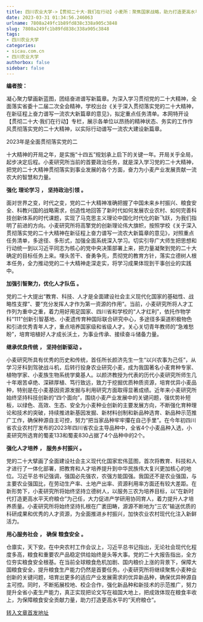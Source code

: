 ```yaml
---
title: 四川农业大学->【贯彻二十大·我们在行动】小麦所：聚焦国家战略，助力打造更高水平“天府粮仓” | sicau.com.cn
date: 2023-03-31 01:34:56.246063
urlname: 7808a249fc1b89fd838c338a905c3848
slug: 7808a249fc1b89fd838c338a905c3848
tags: 
- 四川农业大学
categories:
- sicau.com.cn
- 四川农业大学
authorbox: false
sidebar: false
---
```

**编者按：**

凝心聚力擘画新蓝图，团结奋进谱写新篇章。为深入学习贯彻党的二十大精神，全面落实省委十二届二次全会精神，学校出台《关于深入贯彻落实党的二十大精神，在新征程上奋力谱写一流农大新篇章的意见》，拟定重点任务清单。本网特开设【贯彻二十大·我们在行动】专栏，展示各单位以昂扬的精神状态、务实的工作作风贯彻落实党的二十大精神，以实际行动谱写一流农大建设新篇章。

2023年是全面贯彻落实党的二
<!--more-->
十大精神的开局之年，是实施“十四五”规划承上启下的关键一年。开局关乎全局，起步决定后程。小麦研究所当前的首要政治任务，就是深入学习党的二十大精神，把党的二十大精神贯彻落实到事业发展的各个方面，奋力为小麦产业发展贡献一流农大的智慧和力量。  

**强化** **理论学习** **，** **坚持政治引领** **。**

面对世界之变，时代之变，党的二十大精神准确把握了中国未来乡村振兴、粮食安全、科教兴国的战略需求，创造性地回答了新时代如何发展农业农村、如何完善科技创新体系的时代课题，实现了马克思主义理论中国化时代化的新飞跃，为我们指明了前进的方向。小麦研究所将高擎党的创新理论伟大旗帜，按照学校《关于深入贯彻落实党的二十大精神在新征程上奋力谱写一流农大新篇章的意见》，对照重点任务清单，多途径、多形式，加强全面系统深入学习。切实引导广大师生把思想和行动统一到以习近平同志为核心的党中央决策部署上来，把力量凝聚到党的二十大确定的目标任务上来。埋头苦干、奋勇争先，贯彻党的教育方针，落实立德树人根本任务，全力推动党的二十大精神走深走实，将学习成果体现到干事创业的实践中。

**加强引智聚力，优化人才队伍** **。**

党的二十大提出“教育、科技、人才是全面建设社会主义现代化国家的基础性、战略性支撑”、要“充分发挥人才作为第一资源的作用”。当前，小麦研究所将人才工作列为重中之重，着力用好用足国家、四川省和学校的“人才红利”，依托作物学科“111”创新引智基地、小麦遗传育种国际联合研究中心，多途径多渠道积极物色和引进优秀青年人才，重点培养国家级和省级人才。关心关切青年教师的“急难愁盼”，培育培植好人才成长沃土，为事业传承、接续奋斗储备力量。

**继承优良传统** **，** **坚持创新驱动** **。**

小麦研究所具有优秀的历史和传统，首任所长颜济先生一生“以兴农事为己任”，从学习牙科到驾驶战斗机，后转行投身农业研究小麦，成为我国著名小麦育种专家、植物学家、小麦族生物系统学奠基人。以颜济教授为代表的历代小麦研究所师生几十年艰苦卓绝、深耕厚植、笃行致远，致力于挖掘优质种质资源，培育优异小麦品种，特别是在小麦基因资源发掘与利用研究方面取得显著成绩。近年来小麦研究所始终坚持科技创新的“四个面向”，围绕小麦产业发展中的关键问题，强优势补短板，以绿色、高效、生态、安全为小麦种业创新的主要发展方向，不断强化育种理论和技术的突破，持续推进新基因发掘、新材料创制和新品种选育、新品种示范推广工作，确保种源自主可控，努力“把当家品种牢牢攥在自己手里”。在今年初四川省农业农村厅发布的2023年四川省农业主导品种中，全省4个小麦品种入选，小麦研究所选育的蜀麦133和蜀麦830占据了4个品种中的2个。

**强化人才培养** **，** **服务乡村振兴** **。**

党的二十大擘画了全面建设社会主义现代化国家宏伟蓝图，首次将教育、科技和人才进行了一体化部署，把教育和人才培养提升到中华民族伟大复兴更加核心的地位。习近平总书记强调，强国必先强农，农强方能国强。我国还不是农业强国，与主要农业强国比，在劳动生产率、土地产出率、资源利用率方面还有较大差距。在新形势下，小麦研究所将始终坚持立德树人，以服务三农为培养目标，以“在新时代打造更高水平天府粮仓”为己任，大力促进产学研用协同育人，着力提升人才培养质量。小麦研究所将始终坚持扎根在广袤田畴，源源不断地为“三农”输送优质的科研成果和优秀的人才资源，为全面推进乡村振兴，加快农业农村现代化注入新鲜活力。

**用心服务社会** **，** **确保** **粮食安全** **。**

仓廪实，天下安。在中央农村工作会议上，习近平总书记指出，无论社会现代化程度多高，粮食和重要农产品稳定供给始终是头等大事。党的二十大报告指出，全方位夯实粮食安全根基。在当前全球粮食危机加剧、国内粮价上涨的背景下，保障大国粮食安全，提升粮食生产能力仍然是首要任务。小麦研究所将继续聚焦小麦种业创新的关键问题，培育出更多的适应产业发展需求的优异新品种，确保优异种源自主可控。同时，不断拓展校地、校企合作，强化新品种和新技术的示范推广，努力提升全省小麦生产能力，真正实现把论文写在祖国大地上，把成效体现在粮食丰收上，为保障粮食安全贡献力量，助力打造更高水平的“天府粮仓”。



[转入文章首发地址](https://news.sicau.edu.cn/info/1135/71627.htm)